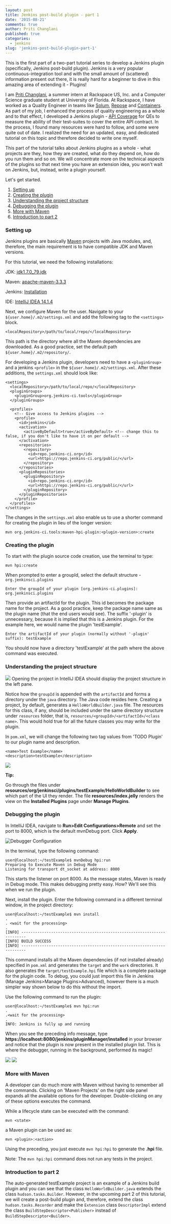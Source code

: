 ```yaml
---
layout: post
title: Jenkins post-build plugin - part 1
date: '2015-08-21'
comments: true
author: Priti Changlani
published: true
categories:
  - jenkins
slug: 'jenkins-post-build-plugin-part-1' 
---
```


This is the first part of a two-part tutorial series to develop a Jenkins plugin
(specifically, Jenkins post-build plugin). Jenkins is a very popular continuous-integration tool and with the small amount of (scattered) information present
 out there, it is really hard for a beginner to dive in this amazing area of extending
 it - Plugins!

<!--more-->

I am [Priti Changlani](https://www.linkedin.com/in/pritichanglani), a summer intern at
Rackspace US, Inc. and a Computer Science graduate student at
University of Florida. At Rackspace, I have worked as a Quality Engineer in teams like
[Solum](https://github.com/stackforge/solum), [Repose](https://github.com/rackerlabs/repose)
and [Containers](https://wiki.openstack.org/wiki/ContainersTeam). As part of my job, I enhanced the process of quality engineering
as a whole and to that effect, I developed a Jenkins plugin -
[API Coverage](https://github.com/rackerlabs/api-coverage) for QEs to
measure the ability of their test-suites to cover the entire API contract. In the
process, I found many resources were hard to follow, and some were quite out of
date. I realized the need for an updated, easy, and dedicated tutorial on this
topic and therefore decided to write one myself.

This part of the tutorial talks about Jenkins plugins as a whole - what projects are
they, how they are created, what do they depend on, how do you run them and so on.
We will concentrate more on the technical aspects of the plugins so that next time
you have an extension idea, you won't wait on Jenkins, but, instead, write a plugin yourself.

Let's get started.

1. [Setting up](#setting-up)
1. [Creating the plugin](#creating-the-plugin)
1. [Understanding the project structure](#understanding-the-project-structure)
1. [Debugging the plugin](#debugging)
1. [More with Maven](#more-with-maven)
1. [Introduction to part 2](#intro-to-part-2)

### <a name="setting-up"></a>Setting up

Jenkins plugins are basically [Maven](https://maven.apache.org/) projects
with Java modules, and, therefore, the main requirement is to
have compatible JDK and Maven versions.

For this tutorial, we need the following installations:

JDK: [jdk1.7.0_79.jdk](https://www.oracle.com/technetwork/java/javase/downloads/jre7-downloads-1880261.html)

Maven: [apache-maven-3.3.3](https://maven.apache.org/download.cgi)

Jenkins: [Installation](https://wiki.jenkins-ci.org/display/JENKINS/Installing+Jenkins)

IDE: [IntelliJ IDEA 14.1.4](https://www.jetbrains.com/idea/download/)

Next, we configure Maven for the user. Navigate to your
`${user.home}/.m2/settings.xml` and add the following <localRepository> tag to
 the `<settings>` block.

    <localRepository>/path/to/local/repo/</localRepository>

 This path is the directory where all the Maven dependencies are
 downloaded. As a good practice, set the default path `${user.home}/.m2/repository/`.

For developing a Jenkins plugin, developers need to have a `<pluginGroup>` and a
jenkins `<profile>` in the `${user.home}/.m2/settings.xml`. After these
additions, the `settings.xml` should look like:

    <settings>
      <localRepository>/path/to/local/repo/</localRepository>
      <pluginGroups>
        <pluginGroup>org.jenkins-ci.tools</pluginGroup>
      </pluginGroups>

      <profiles>
        <!-- Give access to Jenkins plugins -->
        <profile>
          <id>jenkins</id>
          <activation>
            <activeByDefault>true</activeByDefault> <!-- change this to false, if you don't like to have it on per default -->
          </activation>
          <repositories>
            <repository>
              <id>repo.jenkins-ci.org</id>
              <url>https://repo.jenkins-ci.org/public/</url>
            </repository>
          </repositories>
          <pluginRepositories>
            <pluginRepository>
              <id>repo.jenkins-ci.org</id>
              <url>https://repo.jenkins-ci.org/public/</url>
            </pluginRepository>
          </pluginRepositories>
        </profile>
      </profiles>
    </settings>

The changes in the `settings.xml` also enable us to use a shorter command for creating the plugin in lieu of the longer version:

    mvn org.jenkins-ci.tools:maven-hpi-plugin:<plugin-version>:create

### <a name="creating-the-plugin"></a>Creating the plugin

To start with the plugin source code creation, use the terminal to type:

    mvn hpi:create

When prompted to enter a groupId, select the default structure - `org.jenkinsci.plugins`

    Enter the groupId of your plugin [org.jenkins-ci.plugins]: org.jenkinsci.plugins

Then provide an artifactId for the plugin. This id becomes the
package name for the project. As a good practice, keep the package
name same as the plugin name (that the end users would see). The suffix
'-plugin' is unnecessary, because it is implied that this is a Jenkins plugin.
For the example here, we would name the plugin 'testExample'.

    Enter the artifactId of your plugin (normally without '-plugin' suffix): testExample

You should now have a directory 'testExample' at the path where the above command
was executed.

### <a name="understanding-the-project-structure"></a>Understanding the project structure

<img class="blog-post image-right" src="/blog/jenkins-post-build-plugin-part-1/project_structure.png"/>
Opening the project in IntelliJ IDEA should display the project structure in the left
pane.

Notice how the `groupId` is appended with the `artifactId` and forms a directory under the
`java` directory. The Java code resides here. Creating a project,
by default, generates a `HelloWorldBuilder.java` file. The resources for this class,
if any, should be included under the same directory structure under `resources`
folder, that
is, `resources/<groupId>/<artifactId>/<class name>`. This would hold true for all the
future classes you may write for the plugin.

In `pom.xml`, we will change the following two tag values from 'TODO Plugin' to our
plugin name and description.

    <name>Test Example</name>
    <description>testExample</description>

<img class="blog-post" src="/blog/jenkins-post-build-plugin-part-1/info.png"/>

**Tip:**

Go through the files under **resources/org/jenkinsci/plugins/testExample/HelloWorldBuilder**
to see which part of the UI they render. The file **resources/index.jelly**
renders the view on the **Installed Plugins** page under **Manage Plugins**.

### <a name="debugging"></a>Debugging the plugin

In IntelliJ IDEA, navigate to **Run>Edit Configurations>Remote** and set the
port to 8000, which is the default mvnDebug port. Click **Apply**.

![Debugger Configuration](debug_config.png)

In the terminal, type the following command:

    user@localhost:~/testExample$ mvnDebug hpi:run
    Preparing to Execute Maven in Debug Mode
    Listening for transport dt_socket at address: 8000

This starts the listener on port 8000. As the message states, Maven is ready in
Debug mode. This makes debugging pretty easy. How? We'll see this when we run the plugin.

Next, install the plugin. Enter the following command in a different
terminal window, in the project directory:

    user@localhost:~/testExample$ mvn install
    .
    . <wait for the processing>
    .
    [INFO] ------------------------------------------------------------------------
    [INFO] BUILD SUCCESS
    [INFO] ------------------------------------------------------------------------

This command installs all the Maven dependencies (if not installed already)
specified in `pom.xml` and generates the `target` and the `work` directories. It also
generates the `target/testExample.hpi` file which is a complete package for the plugin
code. To debug, you could just import this file in Jenkins (Manage Jenkins>Manage
Plugins>Advanced), however there is a much simpler way shown below to do this without the
import.

Use the following command to run the plugin:

    user@localhost:~/testExample$ mvn hpi:run
    .
    .<wait for the processing>
    .
    INFO: Jenkins is fully up and running

When you see the preceding info message, type
**https://localhost:8080/jenkins/pluginManager/installed** in your browser and notice that
the plugin is now present in the installed plugin list. This is where the debugger,
running in the background, performed its magic!

<img class="blog-post image-center" src="/blog/jenkins-post-build-plugin-part-1/plugin_installed.png"/>

<img class="blog-post image-right" src="/blog/jenkins-post-build-plugin-part-1/maven-projects.png"/>

### <a name="more-with-maven"></a>More with Maven

A developer can do much more with Maven without having to remember all the commands.
Clicking on 'Maven Projects' on the right side panel expands all the available options
for the developer. Double-clicking on any of these options executes the command.

While a lifecycle state can be executed with the command:

    mvn <state>

a Maven plugin can be used as:

    mvn <plugin>:<action>

Using the preceding, you just execute `mvn hpi:hpi` to generate the **.hpi** file.

Note: The `mvn hpi:hpi` command does not run any tests in the project.

### <a name="intro-to-part-2"></a>Introduction to part 2

The auto-generated testExample project is an example of a Jenkins build plugin
and you can see that the class `HelloWorldBuilder.java` extends the class
`hudson.tasks.Builder`. However, in the upcoming part 2 of this tutorial, we will
create a post-build plugin and, therefore, extend the class `hudson.tasks.Recorder`
and make the `Extension` class `DescriptorImpl` extend the class
`BuildStepDescriptor<Publisher>` instead of `BuildStepDescriptor<Builder>`.

